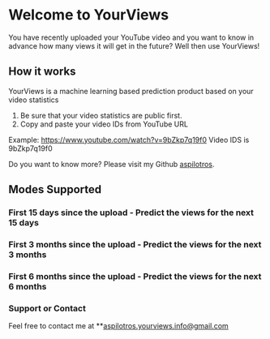 # Welcome to YourViews

You have recently uploaded your YouTube video and you want to know in advance how many views it will get in the future?
Well then use YourViews!
  
## How it works

YourViews is a machine learning based prediction product based on your video statistics

1. Be sure that your video statistics are public first.
2. Copy and paste your video IDs from YouTube URL

  Example: https://www.youtube.com/watch?v=9bZkp7q19f0 Video IDS is 9bZkp7q19f0


Do you want to know more? Please visit my Github [aspilotros](https://github.com/aspilotros).

## Modes Supported

### First 15 days since the upload - Predict the views for the next 15 days

### First 3 months since the upload - Predict the views for the next 3 months

### First 6 months since the upload - Predict the views for the next 6 months




### Support or Contact


Feel free to contact me at **aspilotros.yourviews.info@gmail.com
